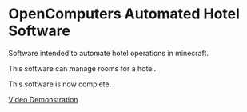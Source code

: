 # OpenComputers Automated Hotel Software
Software intended to automate hotel operations in minecraft.

This software can manage rooms for a hotel.

This software is now complete.

[Video Demonstration](https://www.youtube.com/watch?v=EXouQk6oHkw)
